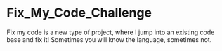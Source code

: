 # Fix_My_Code_Challenge
Fix my code is a new type of project, where I jump into an existing code base and fix it! Sometimes you will know the language, sometimes not.
